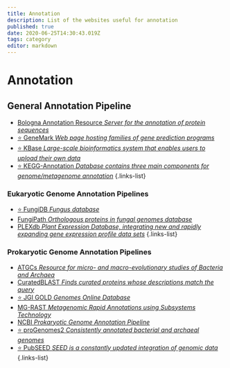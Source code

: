 ```yaml
---
title: Annotation
description: List of the websites useful for annotation
published: true
date: 2020-06-25T14:30:43.019Z
tags: category
editor: markdown
---
```


# Annotation

## General Annotation Pipeline

- [Bologna Annotation Resource *Server for the annotation of protein sequences*](https://vdclab-wiki.herokuapp.com/annotation/general_annotation/bologna-annotation-resource/)
- [:star: GeneMark *Web page hosting families of gene prediction programs*](https://vdclab-wiki.herokuapp.com/en/annotation/general_annotation/GeneMark)
- [:star: KBase *Large-scale bioinformatics system that enables users to upload their own data*](https://vdclab-wiki.herokuapp.com/databases/general_databases/KBase/)
- [:star: KEGG-Annotation *Database contains three main components for genome/metagenome annotation*](https://vdclab-wiki.herokuapp.com/en/annotation/general_annotation/KEGG-Annotation)
{.links-list}

### Eukaryotic Genome Annotation Pipelines

- [:star: FungiDB *Fungus database*](https://vdclab-wiki.herokuapp.com/databases/data-integration/FungiDB/)
- [FungiPath *Orthologous proteins in fungal genomes database*](https://vdclab-wiki.herokuapp.com/databases/data-integration/FUNGIpath/)
- [PLEXdb *Plant Expression Database, integrating new and rapidly expanding gene expression profile data sets*](https://vdclab-wiki.herokuapp.com/en/annotation/eukaryotic/PLEXdb)
{.links-list}

### Prokaryotic Genome Annotation Pipelines

- [ATGCs *Resource for micro- and macro-evolutionary studies of Bacteria and Archaea*](https://vdclab-wiki.herokuapp.com/en/databases/general_databases/ATCGs)
- [CuratedBLAST *Finds curated proteins whose descriptions match the query*](https://vdclab-wiki.herokuapp.com/annotation/prokaryotic/CuratedBLAST/)
- [:star: JGI GOLD *Genomes Online Database*](https://vdclab-wiki.herokuapp.com/databases/data-integration/JGI-GOLD/)
- [MG-RAST *Metagenomic Rapid Annotations using Subsystems Technology*](https://vdclab-wiki.herokuapp.com/en/annotation/prokaryotic/MG-RAST)
- [NCBI *Prokaryotic Genome Annotation Pipeline*](https://vdclab-wiki.herokuapp.com/en/annotation/prokaryotic/NCBI-PGAP)
- [:star: proGenomes2 *Consistently annotated bacterial and archaeal genomes*](https://vdclab-wiki.herokuapp.com/annotation/prokaryotic/proGenomes2/)
- [:star: PubSEED *SEED is a constantly updated integration of genomic data*](https://vdclab-wiki.herokuapp.com/en/databases/bacterial-databases/pubseed)
{.links-list}

